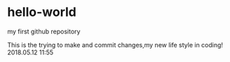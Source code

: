 # hello-world
my first github repository

This is the trying to make and commit changes,my new life style in coding!
2018.05.12 11:55
